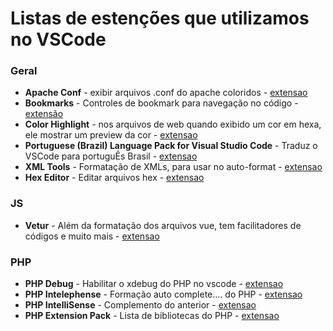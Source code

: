 # Listas de estenções que utilizamos no VSCode

### Geral
- **Apache Conf** - exibir arquivos .conf do apache coloridos - [extensao](https://marketplace.visualstudio.com/items?itemName=mrmlnc.vscode-apache)
- **Bookmarks** - Controles de bookmark para navegação no código - [extensão](https://marketplace.visualstudio.com/items?itemName=alefragnani.Bookmarks)
- **Color Highlight** - nos arquivos de web quando exibido um cor em hexa, ele mostrar um preview da cor - [extensao](https://marketplace.visualstudio.com/items?itemName=naumovs.color-highlight)
- **Portuguese (Brazil) Language Pack for Visual Studio Code** - Traduz o VSCode para portuguÊs Brasil - [extensao](https://marketplace.visualstudio.com/items?itemName=MS-CEINTL.vscode-language-pack-pt-BR)
- **XML Tools** - Formatação de XMLs, para usar no auto-format - [extensao](https://marketplace.visualstudio.com/items?itemName=DotJoshJohnson.xml)
- **Hex Editor** - Editar arquivos hex - [extensao](https://marketplace.visualstudio.com/items?itemName=ms-vscode.hexeditor)

### JS
- **Vetur** - Além da formatação dos arquivos vue, tem facilitadores de códigos e muito mais - [extensao](https://marketplace.visualstudio.com/items?itemName=octref.vetur)

### PHP
 - **PHP Debug** - Habilitar o xdebug do PHP no vscode - [extensao](https://marketplace.visualstudio.com/items?itemName=felixfbecker.php-debug)
 - **PHP Intelephense** - Formação auto complete.... do PHP - [extensao](https://marketplace.visualstudio.com/items?itemName=bmewburn.vscode-intelephense-client)
 - **PHP IntelliSense** - Complemento do anterior - [extensao](https://marketplace.visualstudio.com/items?itemName=felixfbecker.php-intellisense)
 - **PHP Extension Pack** - Lista de bibliotecas do PHP - [extensao](https://marketplace.visualstudio.com/items?itemName=felixfbecker.php-pack)
